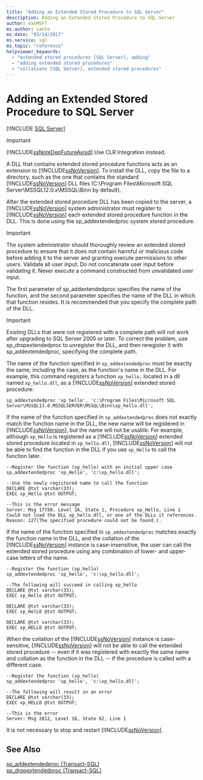 ```yaml
---
title: "Adding an Extended Stored Procedure to SQL Server"
description: Adding an Extended Stored Procedure to SQL Server
author: VanMSFT
ms.author: vanto
ms.date: "03/14/2017"
ms.service: sql
ms.topic: "reference"
helpviewer_keywords:
  - "extended stored procedures [SQL Server], adding"
  - "adding extended stored procedures"
  - "collations [SQL Server], extended stored procedures"
---
```

# Adding an Extended Stored Procedure to SQL Server
 [!INCLUDE [SQL Server](../../includes/applies-to-version/sqlserver.md)]
    
> [!IMPORTANT]  
>  [!INCLUDE[ssNoteDepFutureAvoid](../../includes/ssnotedepfutureavoid-md.md)] Use CLR Integration instead.  
  
 A DLL that contains extended stored procedure functions acts as an extension to [!INCLUDE[ssNoVersion](../../includes/ssnoversion-md.md)]. To install the DLL, copy the file to a directory, such as the one that contains the standard [!INCLUDE[ssNoVersion](../../includes/ssnoversion-md.md)] DLL files (C:\Program Files\Microsoft SQL Server\MSSQL12.0.*x*\MSSQL\Binn by default).  
  
 After the extended stored procedure DLL has been copied to the server, a [!INCLUDE[ssNoVersion](../../includes/ssnoversion-md.md)] system administrator must register to [!INCLUDE[ssNoVersion](../../includes/ssnoversion-md.md)] each extended stored procedure function in the DLL. This is done using the sp_addextendedproc system stored procedure.  
  
> [!IMPORTANT]  
>  The system administrator should thoroughly review an extended stored procedure to ensure that it does not contain harmful or malicious code before adding it to the server and granting execute permissions to other users.  Validate all user input. Do not concatenate user input before validating it. Never execute a command constructed from unvalidated user input.  
  
 The first parameter of sp_addextendedproc specifies the name of the function, and the second parameter specifies the name of the DLL in which that function resides. It is recommended that you specify the complete path of the DLL.  
  
> [!IMPORTANT]  
>  Existing DLLs that were not registered with a complete path will not work after upgrading to SQL Server 2005 or later. To correct the problem, use sp_dropextendedproc to unregister the DLL, and then reregister it with sp_addextendedproc, specifying the complete path.  
  
 The name of the function specified in `sp_addextendedproc` must be exactly the same, including the case, as the function's name in the DLL. For example, this command registers a function `xp_hello,` located in a dll named `xp_hello.dll`, as a [!INCLUDE[ssNoVersion](../../includes/ssnoversion-md.md)] extended stored procedure:  
  
```  
sp_addextendedproc 'xp_hello', 'c:\Program Files\Microsoft SQL Server\MSSQL13.0.MSSQLSERVER\MSSQL\Binn\xp_hello.dll';  
```  
  
 If the name of the function specified in `sp_addextendedproc` does not exactly match the function name in the DLL, the new name will be registered in [!INCLUDE[ssNoVersion](../../includes/ssnoversion-md.md)], but the name will not be usable. For example, although `xp_Hello` is registered as a [!INCLUDE[ssNoVersion](../../includes/ssnoversion-md.md)] extended stored procedure located in `xp_hello.dll`, [!INCLUDE[ssNoVersion](../../includes/ssnoversion-md.md)] will not be able to find the function in the DLL if you use `xp_Hello` to call the function later.  
  
```  
--Register the function (xp_hello) with an initial upper case  
sp_addextendedproc 'xp_Hello', 'c:\xp_hello.dll';  
  
--Use the newly registered name to call the function  
DECLARE @txt varchar(33);  
EXEC xp_Hello @txt OUTPUT;  
  
--This is the error message  
Server: Msg 17750, Level 16, State 1, Procedure xp_Hello, Line 1  
Could not load the DLL xp_hello.dll, or one of the DLLs it references. Reason: 127(The specified procedure could not be found.).  
```  
  
 If the name of the function specified in `sp_addextendedproc` matches exactly the function name in the DLL, and the collation of the [!INCLUDE[ssNoVersion](../../includes/ssnoversion-md.md)] instance is case-insensitive, the user can call the extended stored procedure using any combination of lower- and upper-case letters of the name.  
  
```  
--Register the function (xp_hello)  
sp_addextendedproc 'xp_hello', 'c:\xp_hello.dll';  
  
--The following will succeed in calling xp_hello  
DECLARE @txt varchar(33);  
EXEC xp_Hello @txt OUTPUT;  
  
DECLARE @txt varchar(33);  
EXEC xp_HelLO @txt OUTPUT;  
  
DECLARE @txt varchar(33);  
EXEC xp_HELLO @txt OUTPUT;  
```  
  
 When the collation of the [!INCLUDE[ssNoVersion](../../includes/ssnoversion-md.md)] instance is case-sensitive, [!INCLUDE[ssNoVersion](../../includes/ssnoversion-md.md)] will not be able to call the extended stored procedure -- even if it was registered with exactly the same name and collation as the function in the DLL -- if the procedure is called with a different case.  
  
```  
--Register the function (xp_hello)  
sp_addextendedproc 'xp_hello', 'c:\xp_hello.dll';  
  
--The following will result in an error  
DECLARE @txt varchar(33);  
EXEC xp_HELLO @txt OUTPUT;  
  
--This is the error  
Server: Msg 2812, Level 16, State 62, Line 1  
```  
  
 It is not necessary to stop and restart [!INCLUDE[ssNoVersion](../../includes/ssnoversion-md.md)].  
  
## See Also  
 [sp_addextendedproc &#40;Transact-SQL&#41;](../../relational-databases/system-stored-procedures/sp-addextendedproc-transact-sql.md)   
 [sp_dropextendedproc &#40;Transact-SQL&#41;](../../relational-databases/system-stored-procedures/sp-dropextendedproc-transact-sql.md)  
  
  
